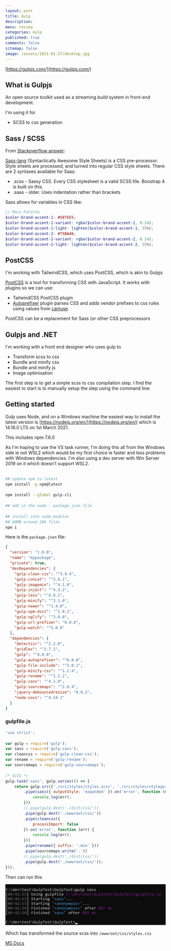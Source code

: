 ```yaml
---
layout: post
title: Gulp 
description: 
menu: review
categories: Gulp 
published: true 
comments: false     
sitemap: false
image: /assets/2021-01-27/desktop.jpg
---
```


<!-- [![Bitcoin logo](/assets/2021-02-19/bitcoin.svg "Bitcoin"){:width="500px"}](/assets/2021-02-19/bitcoin.svg) -->

[https://gulpjs.com/](https://gulpjs.com/)

## What is Gulpjs

An open source toolkit used as a streaming build system in front-end development.

I'm using it for

- SCSS to css generation

## Sass / SCSS

From [Stackoverflow answer](https://stackoverflow.com/questions/5654447/whats-the-difference-between-scss-and-sass):

[Sass-lang](https://sass-lang.com/) (Syntactically Awesome Style Sheets) is a CSS pre-processor. Style sheets are processed, and turned into regular CSS style sheets. There are 2 syntaxes available for Saas:

- .scss - Sassy CSS. Every CSS stylesheet is a valid SCSS file. Boostrap 4 is built on this.
- .saas - older. Uses indentation rather than brackets

Sass allows for variables in CSS like:

```scss
// Main Palette
$color-brand-accent-1: #507EE5;
$color-brand-accent-1-variant: rgba($color-brand-accent-1, 0.14);
$color-brand-accent-1-light: lighten($color-brand-accent-1, 35%);
$color-brand-accent-2: #75BA46;
$color-brand-accent-2-variant: rgba($color-brand-accent-2, 0.14);
$color-brand-accent-2-light: lighten($color-brand-accent-2, 35%);
```

## PostCSS

I'm working with TailwindCSS, which uses PostCSS, which is akin to Gulpjs

[PostCSS](https://postcss.org/) is a tool for transforming CSS with JavaScript. It works with plugins so we can use:

- TailwindCSS PostCSS plugin
- [Autoprefixer](https://www.npmjs.com/package/autoprefixer) plugin parses CSS and adds vendor prefixes to css rules using values from [caniuse]()

PostCSS can be a replacement for Sass (or other CSS preprocessors

## Gulpjs and .NET

I'm working with a front end designer who uses gulp to

- Transform scss to css
- Bundle and minify css
- Bundle and minify js
- Image optimisation

The first step is to get a simple scss to css compilation step. I find the easiest to start is to manually setup the step using the command line:

## Getting started

Gulp uses Node, and on a Windows machine the easiest way to install the latest version is [https://nodejs.org/en/](https://nodejs.org/en/) which is 14.16.0 LTS on 1st March 2021.

This includes npm 7.6.0

As I'm hoping to use the VS task runner, I'm doing this all from the Windows side ie not WSL2 which would be my first choice ie faster and less problems with Windows dependencies. I'm also using a dev server with Win Server 2019 on it which doesn't support WSL2.

```bash

## update npm to latest
npm install -g npm@latest

npm install --global gulp-cli

## add in the node - package.json file

## install into node_modules
## 80MB around 20k files
npm i

```

Here is the `package.json` file:

```json
{
  "version": "1.0.0",
  "name": "mypackage",
  "private": true,
  "devDependencies": {
    "gulp-clean-css": "^3.9.4",
    "gulp-concat": "^2.6.1",
    "gulp-imagemin": "^4.1.0",
    "gulp-inject": "^4.3.2",
    "gulp-less": "^4.0.1",
    "gulp-minify": "^3.1.0",
    "gulp-newer": "^1.4.0",
    "gulp-npm-dist": "^1.0.1",
    "gulp-uglify": "^3.0.0",
    "gulp-url-prefixer": "0.0.6",
    "gulp-watch": "^5.0.0"
  },
  "dependencies": {
    "detectizr": "^2.2.0",
    "gridlex": "^2.7.1",
    "gulp": "^4.0.0",
    "gulp-autoprefixer": "^6.0.0",
    "gulp-file-include": "^2.0.1",
    "gulp-minify-css": "^1.2.4",
    "gulp-rename": "^1.2.2",
    "gulp-sass": "^4.1.0",
    "gulp-sourcemaps": "^2.6.4",
    "jquery-debouncedresize": "0.0.2",
    "node-sass": "^4.14.1"
  }
}

```

### gulpfile.js

```js
'use strict';

var gulp = require('gulp');
var sass = require('gulp-sass');
var cleancss = require('gulp-clean-css');
var rename = require('gulp-rename');
var sourcemaps = require('gulp-sourcemaps');

/* SCSS */
gulp.task('sass', gulp.series(() => {
    return gulp.src(['./src/styles/styles.scss', './src/styles/styleguide.scss'])
        .pipe(sass({ outputStyle: 'expanded' }).on('error', function (err) {
            console.log(err);
        }))
        //.pipe(gulp.dest('./dist/css/'))
        .pipe(gulp.dest('./wwwroot/css/'))
        .pipe(cleancss({
            processImport: false
        }).on('error', function (err) {
            console.log(err);
        }))
        .pipe(rename({ suffix: '.min' }))
        .pipe(sourcemaps.write('.'))
        //.pipe(gulp.dest('./dist/css/'))
        .pipe(gulp.dest('./wwwroot/css/'));
}));

```

Then can run this

<!-- [![Gulp](/assets/2021-03-01/gulp.jpg "Gulp"){:width="500px"}](/assets/2021-03-01/gulp   .jpg) -->
[![Gulp](/assets/2021-03-01/gulp.jpg "Gulp")](/assets/2021-03-01/gulp.jpg)

Which has transformed the source scss into `/wwwroot/css/styles.css`



[MS Docs](https://docs.microsoft.com/en-us/aspnet/core/client-side/bundling-and-minification?view=aspnetcore-5.0#consume-bundleconfigjson-from-gulp)

